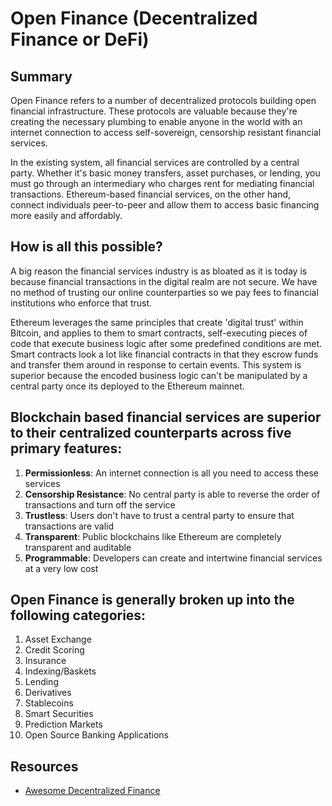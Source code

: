 # Open Finance (Decentralized Finance or DeFi)

## Summary

Open Finance refers to a number of decentralized protocols building open financial infrastructure. These protocols are valuable because they're creating the necessary plumbing to enable anyone in the world with an internet connection to access self-sovereign, censorship resistant financial services.

In the existing system, all financial services are controlled by a central party. Whether it's basic money transfers, asset purchases, or lending, you must go through an intermediary who charges rent for mediating financial transactions. Ethereum-based financial services, on the other hand, connect individuals peer-to-peer and allow them to access basic financing more easily and affordably.

## How is all this possible?

A big reason the financial services industry is as bloated as it is today is because financial transactions in the digital realm are not secure. We have no method of trusting our online counterparties so we pay fees to financial institutions who enforce that trust.

Ethereum leverages the same principles that create 'digital trust' within Bitcoin, and applies to them to smart contracts, self-executing pieces of code that execute business logic after some predefined conditions are met. Smart contracts look a lot like financial contracts in that they escrow funds and transfer them around in response to certain events. This system is superior because the encoded business logic can't be manipulated by a central party once its deployed to the Ethereum mainnet.

## Blockchain based financial services are superior to their centralized counterparts across five primary features:

1. **Permissionless**: An internet connection is all you need to access these services
2. **Censorship Resistance**: No central party is able to reverse the order of transactions and turn off the service
3. **Trustless**: Users don't have to trust a central party to ensure that transactions are valid
4. **Transparent**: Public blockchains like Ethereum are completely transparent and auditable
5. **Programmable**: Developers can create and intertwine financial services at a very low cost

## Open Finance is generally broken up into the following categories:

1. Asset Exchange
2. Credit Scoring
3. Insurance
4. Indexing/Baskets
5. Lending
6. Derivatives
7. Stablecoins
8. Smart Securities
9. Prediction Markets
10. Open Source Banking Applications

## Resources
* [Awesome Decentralized Finance](https://github.com/ong/awesome-decentralized-finance)
